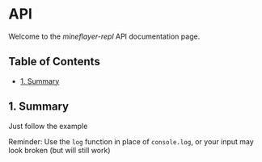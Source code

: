 # API <!-- omit in toc -->

Welcome to the *mineflayer-repl* API documentation page.

## Table of Contents <!-- omit in toc -->

- [1. Summary](#1-summary)

## 1. Summary

Just follow the example

Reminder: Use the `log` function in place of `console.log`, or your input may look broken (but will still work)